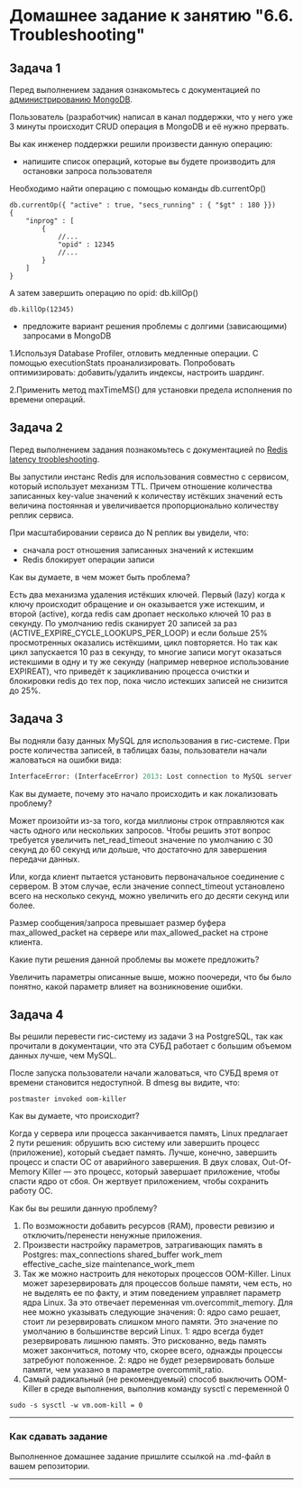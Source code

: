 # Домашнее задание к занятию "6.6. Troubleshooting"

## Задача 1

Перед выполнением задания ознакомьтесь с документацией по [администрированию MongoDB](https://docs.mongodb.com/manual/administration/).

Пользователь (разработчик) написал в канал поддержки, что у него уже 3 минуты происходит CRUD операция в MongoDB и её 
нужно прервать. 

Вы как инженер поддержки решили произвести данную операцию:
- напишите список операций, которые вы будете производить для остановки запроса пользователя

Необходимо найти операцию с помощью команды db.currentOp()
``` 
db.currentOp({ "active" : true, "secs_running" : { "$gt" : 180 }})
{
    "inprog" : [
        {
            //...
            "opid" : 12345
            //...
        }
    ]
}
```
А затем завершить операцию по opid: db.killOp()

```
db.killOp(12345)
```

- предложите вариант решения проблемы с долгими (зависающими) запросами в MongoDB

1.Используя Database Profiler, отловить медленные операции. С помощью executionStats проанализировать. Попробовать
оптимизировать: добавить/удалить индексы, настроить шардинг.

2.Применить метод maxTimeMS() для установки предела исполнения по времени операций. 

## Задача 2

Перед выполнением задания познакомьтесь с документацией по [Redis latency troobleshooting](https://redis.io/topics/latency).

Вы запустили инстанс Redis для использования совместно с сервисом, который использует механизм TTL. 
Причем отношение количества записанных key-value значений к количеству истёкших значений есть величина постоянная и
увеличивается пропорционально количеству реплик сервиса. 

При масштабировании сервиса до N реплик вы увидели, что:
- сначала рост отношения записанных значений к истекшим
- Redis блокирует операции записи

Как вы думаете, в чем может быть проблема?

Есть два механизма удаления истёкших ключей. Первый (lazy) когда к ключу происходит обращение и он оказывается уже истекшим, и второй (active), когда redis сам дропает несколько ключей 10 раз в секунду.
По умолчанию redis сканирует 20 записей за раз (ACTIVE_EXPIRE_CYCLE_LOOKUPS_PER_LOOP)  и если больше 25% просмотренных оказались истёкшими, цикл повторяется.
Но так как цикл запускается 10 раз в секунду, то многие записи могут оказаться истекшими в одну и ту же секунду (например неверное использование EXPIREAT), что приведёт к зацикливанию процесса очистки и блокировки redis до тех пор, пока число истекших записей не снизится до 25%.


 
## Задача 3

Вы подняли базу данных MySQL для использования в гис-системе. При росте количества записей, в таблицах базы,
пользователи начали жаловаться на ошибки вида:
```python
InterfaceError: (InterfaceError) 2013: Lost connection to MySQL server during query u'SELECT..... '
```

Как вы думаете, почему это начало происходить и как локализовать проблему?

Может произойти из-за того, когда миллионы строк отправляются как часть одного или нескольких запросов. Чтобы решить этот вопрос требуется увеличить net_read_timeout значение по умолчанию с 30 секунд до 60 секунд или дольше, что достаточно для завершения передачи данных.

Или, когда клиент пытается установить первоначальное соединение с сервером. В этом случае, если значение connect_timeout установлено всего на несколько секунд, можно увеличить его до десяти секунд или более.

 Размер сообщения/запроса превышает размер буфера max_allowed_packet на сервере или max_allowed_packet на строне клиента.


Какие пути решения данной проблемы вы можете предложить?

Увеличить параметры описанные выше, можно поочереди, что бы было понятно, какой параметр влияет на возникновение ошибки.

## Задача 4


Вы решили перевести гис-систему из задачи 3 на PostgreSQL, так как прочитали в документации, что эта СУБД работает с 
большим объемом данных лучше, чем MySQL.

После запуска пользователи начали жаловаться, что СУБД время от времени становится недоступной. В dmesg вы видите, что:

`postmaster invoked oom-killer`

Как вы думаете, что происходит?

Когда у сервера или процесса заканчивается память, Linux предлагает 2 пути решения: обрушить всю систему или завершить процесс (приложение), который съедает память. Лучше, конечно, завершить процесс и спасти ОС от аварийного завершения. В двух словах, Out-Of-Memory Killer — это процесс, который завершает приложение, чтобы спасти ядро от сбоя. Он жертвует приложением, чтобы сохранить работу ОС.

Как бы вы решили данную проблему?

1. По возможности добавить ресурсов (RAM), провести ревизию и отключить/перенести ненужные приложения.
2. Произвести настройку параметров, затрагивающих память в Postgres:
max_connections
shared_buffer
work_mem
effective_cache_size
maintenance_work_mem
3. Так же можно настроить для некоторых процессов OOM-Killer. Linux может зарезервировать для процессов больше памяти, чем есть, но не выделять ее по факту, и этим поведением управляет параметр ядра Linux. За это отвечает переменная vm.overcommit_memory.
Для нее можно указывать следующие значения:
0: ядро само решает, стоит ли резервировать слишком много памяти. Это значение по умолчанию в большинстве версий Linux.
1: ядро всегда будет резервировать лишнюю память. Это рискованно, ведь память может закончиться, потому что, скорее всего, однажды процессы затребуют положенное.
2: ядро не будет резервировать больше памяти, чем указано в параметре overcommit_ratio.
4. Самый радикальный (не рекомендуемый) способ выключить OOM-Killer в среде выполнения, выполнив команду sysctl с переменной 0

```
sudo -s sysctl -w vm.oom-kill = 0
```
---

### Как cдавать задание

Выполненное домашнее задание пришлите ссылкой на .md-файл в вашем репозитории.

---
